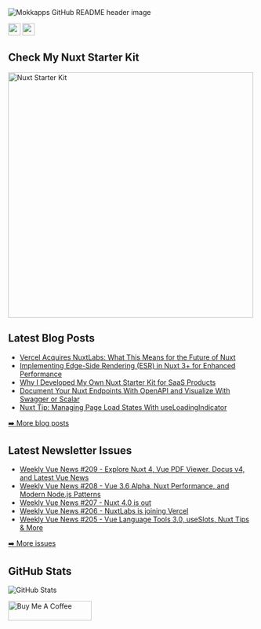 <img src="https://i.ibb.co.com/k2H9Wj6Y/Purple-Blue-Simple-Professional-Marketing-Professional-Linked-In-Article-Cover-Image.png" alt="Mokkapps GitHub README header image">
<p><a href="https://x.com/alzami12_"><img src="https://img.shields.io/badge/twitter-%231DA1F2.svg?&style=for-the-badge&logo=twitter&logoColor=white" height=25></a> <a href="https://www.linkedin.com/in/al-zami/"><img src="https://img.shields.io/badge/linkedin-%230077B5.svg?&style=for-the-badge&logo=linkedin&logoColor=white" height=25></a></p>
<h2>Check My Nuxt Starter Kit</h2>
  <a href="https://nuxtstarterkit.com" target="_blank" rel="noreferrer nofollow">
      <img src="https://mokkapps.twic.pics/nuxtstarterkit.com/promo.png" alt="Nuxt Starter Kit" height="500" >
    </a>
<h2>Latest Blog Posts</h2>
  <ul>
  <li><a href=https://mokkapps.de/blog/vercel-acquires-nuxtlabs target="_blank" rel="noreferrer nofollow">Vercel Acquires NuxtLabs: What This Means for the Future of Nuxt</a></li><li><a href=https://mokkapps.de/blog/implementing-esr-nuxt target="_blank" rel="noreferrer nofollow">Implementing Edge-Side Rendering (ESR) in Nuxt 3+ for Enhanced Performance</a></li><li><a href=https://mokkapps.de/blog/why-i-developed-my-own-nuxt-starter-kit target="_blank" rel="noreferrer nofollow">Why I Developed My Own Nuxt Starter Kit for SaaS Products</a></li><li><a href=https://mokkapps.de/blog/document-your-nuxt-endpoints-with-open-api-and-visualize-with-swagger-or-scalar target="_blank" rel="noreferrer nofollow">Document Your Nuxt Endpoints With OpenAPI and Visualize With Swagger or Scalar</a></li><li><a href=https://mokkapps.de/vue-tips/managing-page-load-states-in-nuxt-with-use-loading-indicator target="_blank" rel="noreferrer nofollow">Nuxt Tip: Managing Page Load States With useLoadingIndicator</a></li>
  </ul>
<p><a href="https://mokkapps.de/blog">➡️ More blog posts</a></p>
<h2>Latest Newsletter Issues</h2>
  <ul>
    <li><a href=https://weekly-vue.news/issues/v2/173 target="_blank" rel="noreferrer nofollow">Weekly Vue News #209 - Explore Nuxt 4, Vue PDF Viewer, Docus v4, and Latest Vue News</a></li><li><a href=https://weekly-vue.news/issues/v2/172 target="_blank" rel="noreferrer nofollow">Weekly Vue News #208 - Vue 3.6 Alpha, Nuxt Performance, and Modern Node.js Patterns</a></li><li><a href=https://weekly-vue.news/issues/v2/171 target="_blank" rel="noreferrer nofollow">Weekly Vue News #207 - Nuxt 4.0 is out</a></li><li><a href=https://weekly-vue.news/issues/v2/170 target="_blank" rel="noreferrer nofollow">Weekly Vue News #206 - NuxtLabs is joining Vercel</a></li><li><a href=https://weekly-vue.news/issues/v2/169 target="_blank" rel="noreferrer nofollow">Weekly Vue News #205 - Vue Language Tools 3.0, useSlots, Nuxt Tips & More</a></li>
  </ul>
<p><a href="https://weekly-vue.news/issues">➡️ More issues</a></p>
<h2>GitHub Stats</h2>
<p><img src="https://github-readme-stats.vercel.app/api?username=mokkapps&amp;show_icons=true" alt="GitHub Stats"></p>
  <a href="https://www.buymeacoffee.com/mokkapps" target="_blank" rel="noreferrer nofollow">
      <img src="https://cdn.buymeacoffee.com/buttons/default-red.png" alt="Buy Me A Coffee" height="40" width="170" >
    </a>
